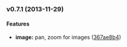 <a name="v0.7.1"></a>
### v0.7.1 (2013-11-29)


#### Features

* **image:** pan, zoom for images ([367ae8b4](https://github.com/IvanRave/wfm/commit/367ae8b4a4f978a25d43fd743f4715eb95104d0f))



